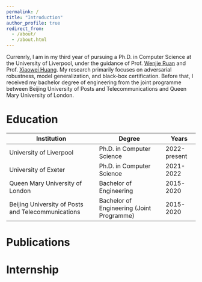 ```yaml
---
permalink: /
title: "Introduction"
author_profile: true
redirect_from: 
  - /about/
  - /about.html
---
```

Currenrly, I am in my third year of pursuing a Ph.D. in Computer Science at the University of Liverpool, under the guidance of Prof. [Wenjie Ruan](https://wenjieruan.com/) and Prof. [Xiaowei Huang](https://cgi.csc.liv.ac.uk/~xiaowei/). My research primarily focuses on adversarial robustness, model generalization, and black-box certification. Before that, I received my bachelor degree of engineering from the joint programme between Beijing University of Posts and Telecommunications and Queen Mary University of London. 

Education
======
| **Institution**                                     | **Degree**                                  | **Years**         |
|-----------------------------------------------------|---------------------------------------------|------------------|
| University of Liverpool                             | Ph.D. in Computer Science                   | 2022-present     |
| University of Exeter                                | Ph.D. in Computer Science                   | 2021-2022        |
| Queen Mary University of London                     | Bachelor of Engineering                     | 2015-2020        |
| Beijing University of Posts and Telecommunications  | Bachelor of Engineering (Joint Programme)   | 2015-2020        |
<!-- - **University of Liverpool** (2022-present)  
  Ph.D. in Computer Science
- **University of Exeter** (2021-2022)  
  Ph.D. in Computer Science
- **Queen Mary University of London** (2015-2020)  
  Bachelor of Engineering (Joint Programme with BUPT)
- **Beijing University of Posts and Telecommunications** (2015-2020)  
  Bachelor of Engineering (Joint Programme with QMUL) -->

Publications
======

Internship
======


